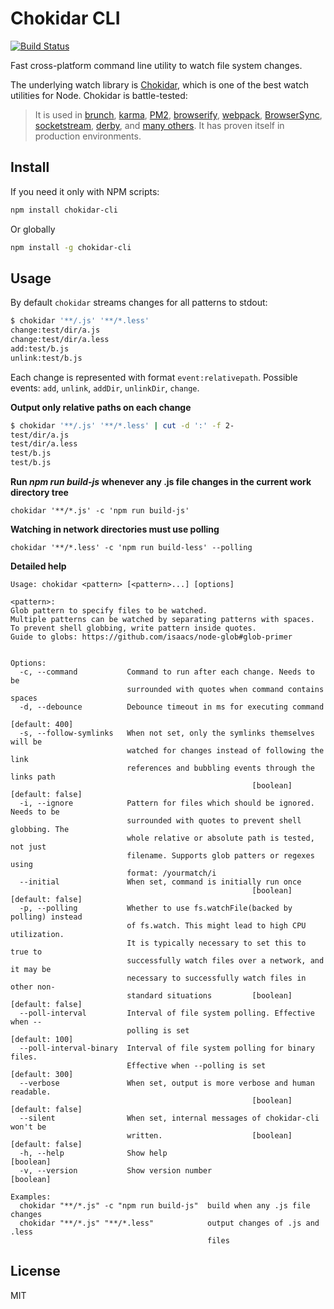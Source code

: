 # Chokidar CLI

[![Build Status](https://travis-ci.org/kimmobrunfeldt/chokidar-cli.svg?branch=master)](https://travis-ci.org/kimmobrunfeldt/chokidar-cli)

Fast cross-platform command line utility to watch file system changes.

The underlying watch library is [Chokidar](https://github.com/paulmillr/chokidar), which is one of the best watch utilities for Node. Chokidar is battle-tested:

> It is used in
> [brunch](http://brunch.io),
> [karma](http://karma-runner.github.io),
> [PM2](https://github.com/Unitech/PM2),
> [browserify](http://browserify.org/),
> [webpack](http://webpack.github.io/),
> [BrowserSync](http://www.browsersync.io/),
> [socketstream](http://www.socketstream.org),
> [derby](http://derbyjs.com/),
> and [many others](https://www.npmjs.org/browse/depended/chokidar/).
> It has proven itself in production environments.

## Install

If you need it only with NPM scripts:

```bash
npm install chokidar-cli
```

Or globally

```bash
npm install -g chokidar-cli
```

## Usage

By default `chokidar` streams changes for all patterns to stdout:

```bash
$ chokidar '**/.js' '**/*.less'
change:test/dir/a.js
change:test/dir/a.less
add:test/b.js
unlink:test/b.js
```

Each change is represented with format `event:relativepath`. Possible events: `add`, `unlink`, `addDir`, `unlinkDir`, `change`.

**Output only relative paths on each change**

```bash
$ chokidar '**/.js' '**/*.less' | cut -d ':' -f 2-
test/dir/a.js
test/dir/a.less
test/b.js
test/b.js
```

**Run *npm run build-js* whenever any .js file changes in the current work directory tree**

```chokidar '**/*.js' -c 'npm run build-js'```

**Watching in network directories must use polling**

```chokidar '**/*.less' -c 'npm run build-less' --polling```


**Detailed help**

```
Usage: chokidar <pattern> [<pattern>...] [options]

<pattern>:
Glob pattern to specify files to be watched.
Multiple patterns can be watched by separating patterns with spaces.
To prevent shell globbing, write pattern inside quotes.
Guide to globs: https://github.com/isaacs/node-glob#glob-primer


Options:
  -c, --command           Command to run after each change. Needs to be
                          surrounded with quotes when command contains spaces
  -d, --debounce          Debounce timeout in ms for executing command
                                                                  [default: 400]
  -s, --follow-symlinks   When not set, only the symlinks themselves will be
                          watched for changes instead of following the link
                          references and bubbling events through the links path
                                                      [boolean] [default: false]
  -i, --ignore            Pattern for files which should be ignored. Needs to be
                          surrounded with quotes to prevent shell globbing. The
                          whole relative or absolute path is tested, not just
                          filename. Supports glob patters or regexes using
                          format: /yourmatch/i
  --initial               When set, command is initially run once
                                                      [boolean] [default: false]
  -p, --polling           Whether to use fs.watchFile(backed by polling) instead
                          of fs.watch. This might lead to high CPU utilization.
                          It is typically necessary to set this to true to
                          successfully watch files over a network, and it may be
                          necessary to successfully watch files in other non-
                          standard situations         [boolean] [default: false]
  --poll-interval         Interval of file system polling. Effective when --
                          polling is set                          [default: 100]
  --poll-interval-binary  Interval of file system polling for binary files.
                          Effective when --polling is set         [default: 300]
  --verbose               When set, output is more verbose and human readable.
                                                      [boolean] [default: false]
  --silent                When set, internal messages of chokidar-cli won't be
                          written.                    [boolean] [default: false]
  -h, --help              Show help                                    [boolean]
  -v, --version           Show version number                          [boolean]

Examples:
  chokidar "**/*.js" -c "npm run build-js"  build when any .js file changes
  chokidar "**/*.js" "**/*.less"            output changes of .js and .less
                                            files
```

## License

MIT
